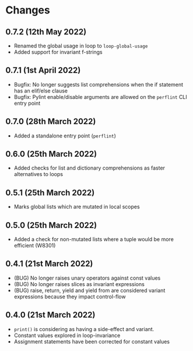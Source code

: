 # Changes

## 0.7.2 (12th May 2022)

* Renamed the global usage in loop to `loop-global-usage`
* Added support for invariant f-strings

## 0.7.1 (1st April 2022)

* Bugfix: No longer suggests list comprehensions when the if statement has an elif/else clause
* Bugfix: Pylint enable/disable arguments are allowed on the `perflint` CLI entry point

## 0.7.0 (28th March 2022)

* Added a standalone entry point (`perflint`)

## 0.6.0 (25th March 2022)

* Added checks for list and dictionary comprehensions as faster alternatives to loops

## 0.5.1 (25th March 2022)

* Marks global lists which are mutated in local scopes

## 0.5.0 (25th March 2022)

* Added a check for non-mutated lists where a tuple would be more efficient (W8301)

## 0.4.1 (21st March 2022)

* (BUG) No longer raises unary operators against const values
* (BUG) No longer raises slices as invariant expressions
* (BUG) raise, return, yield and yield from are considered variant expressions because they impact control-flow

## 0.4.0 (21st March 2022)

* `print()` is considering as having a side-effect and variant.
* Constant values explored in loop-invariance
* Assignment statements have been corrected for constant values
